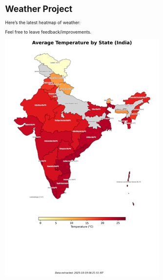 # Weather Project

Here’s the latest heatmap of weather:

Feel free to leave feedback/improvements.

![India Heatmap](docs/assets/india_heatmap.png?v=F4362A)
